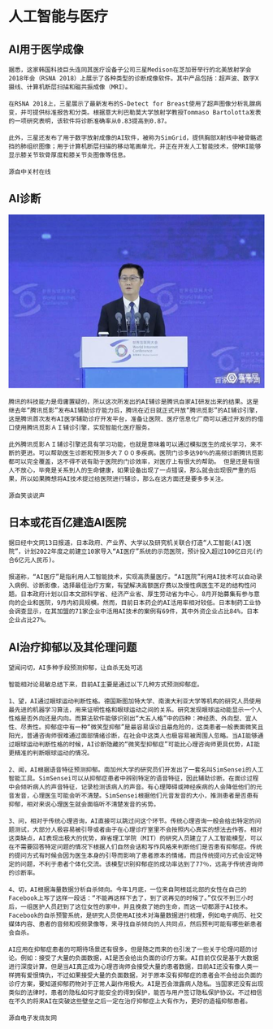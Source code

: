 # 人工智能与医疗

## AI用于医学成像

    据悉，这家韩国科技巨头连同其医疗设备子公司三星Medison在芝加哥举行的北美放射学会2018年会（RSNA 2018）上展示了各种类型的诊断成像软件。其中产品包括：超声波、数字X摄线、计算机断层扫描和磁共振成像（MRI）。

    在RSNA 2018上，三星展示了最新发布的S-Detect for Breast使用了超声图像分析乳腺病变，并可提供标准报告和分类。根据意大利巴勒莫大学放射学教授Tommaso Bartolotta发表的一项研究表明，该软件将诊断准确率从0.83提高到0.87。

    此外，三星还发布了用于数字放射成像的AI软件，被称为SimGrid，提供胸部X射线中被骨骼遮挡的肺组织图像；用于计算机断层扫描的移动笔画单元，并正在开发人工智能技术，使MRI能够显示膝关节软骨厚度和膝关节炎图像等信息。

    源自中关村在线

## AI诊断
![](images/20.jpg)

    腾讯的科技能力是毋庸置疑的，所以这次所发出的AI辅诊是腾讯自家AI研发出来的结果。这是继去年“腾讯觅影”发布AI辅助诊疗能力后，腾讯在近日就正式开放“腾讯觅影”的AI辅诊引擎，这是腾讯首次发布AI医学辅助诊疗开发平台，准备让医院、医疗信息化厂商可以通过开发的的借口使用腾讯觅影ＡＩ辅诊引擎，实现智能化医疗服务。

    此外腾讯觅影ＡＩ辅诊引擎还具有学习功能，也就是意味着可以通过模拟医生的成长学习，来不断的更进。可以帮助医生诊断和预测多大７００多疾病。医院门诊多达90％的高频诊断腾讯觅影都可以完全覆盖，这不得不说有助于医院的门诊效率，对医疗上有很大的帮助。 但是还是有很人不放心，毕竟是关系到人的生命健康，如果设备出现了一点错误，那么就会出现很严重的后果，所以如果腾想将AI技术提过给医院进行辅诊，那么在这方面还是要多多关注。

    源自笑谈说声

## 日本或花百亿建造AI医院

    据日经中文网13日报道，日本政府、产业界、大学以及研究机关联合打造“人工智能(AI)医院”，计划2022年度之前建立10家导入“AI医疗”系统的示范医院，预计投入超过100亿日元(约合6亿元人民币)。

    报道称，“AI医疗”是指利用人工智能技术，实现高质量医疗。“AI医院”利用AI技术可以自动录入病例、诊断影像，选择最佳治疗方案，有望解决高额医疗费以及慢性病医生不足的结构性问题。日本政府计划以日本文部科学省、经济产业省、厚生劳动省为中心，8月开始募集有参与意向的企业和医院，9月内初具规模。然而，目前日本药企的AI活用率相对较低。日本制药工业协会调查显示，在其加盟的71家企业中活用AI技术的案例有69件，其中外资企业占比84%，日本企业占比27%。

## AI治疗抑郁以及其伦理问题

    望闻问切，AI多种手段预测抑郁，让自杀无处可逃

    智能相对论易敏总结下来，目前AI主要是通过以下几种方式预测抑郁症。

    1、望，AI通过眼球运动判断性格。德国斯图加特大学、南澳大利亚大学等机构的研究人员使用最先进的机器学习算法，用来证明性格和眼球运动之间的关系。研究发现眼球运动能显示一个人性格是否外向还是内向。而算法软件能够识别出“大五人格”中的四种：神经质、外向型、宜人性、尽责性。抑郁症中有一种“微笑型抑郁”是最容易误诊且最危险的，这类患者一般表面微笑且阳光，普通咨询师很难通过面部情绪诊断，在社会中这类人也极容易被周围人忽略。当AI能够通过眼球运动判断性格的时候，AI诊断隐藏的“微笑型抑郁症”可能比心理咨询师更具优势，AI能更精准的判断眼球运动的情况。

    2、闻，AI根据语音特征预测抑郁。南加州大学的研究员们开发出了一套名叫SimSensei的人工智能工具。SimSensei可以从抑郁症患者中辨别特定的语音特征，因此辅助诊断。在面诊过程中会倾听病人的声音特征，记录检测该病人的声音。有心理障碍或神经疾病的人会降低他们的元音发音，心理医生可能会听不清楚。SimSensei根据他们元音发音的大小，推测患者是否患有抑郁，相对来说心理医生就会面临听不清楚发音的劣势。

    3、问，相对于传统心理咨询，AI直接可以跳过问这个环节。传统心理咨询一般会给出特定的问题测试，大部分人极容易被引导或者由于在心理诊疗室里不会按照内心真实的想法去作答。相对这类缺点，AI表现出极大的优势，麻省理工学院（MIT）的研究人员建立了人工智能模型，可以在不需要回答特定问题的情况下根据人们自然会话和写作风格来判断他们是否患有抑郁症。传统的提问方式有时候会因为医生本身的引导而影响了患者原本的情绪，而且传统提问方式会设定特定的问题，不利于患者个体化交流。该模型识别抑郁症的成功率达到了77％，远高于传统咨询师的诊断率。

    4、切，AI根据海量数据分析自杀倾向。今年1月底，一位来自阿根廷北部的女性在自己的Facebook上写了这样一段话：“不能再这样下去了，到了说再见的时候了。”仅仅不到三小时后，一组医护人员赶到了这位女性的家中，并且挽救了她的生命，而这一切都源于AI技术。Facebook的自杀预警系统，是研究人员使用AI技术对海量数据进行梳理，例如电子病历、社交媒体内容、患者的音频和视频录像等，来寻找自杀倾向的人共同点，然后预判可能有哪些新患者会自杀。

    AI应用在抑郁症患者的可期待场景还有很多，但是随之而来的也引发了一些关于伦理问题的讨论。例如：接受了大量的负面数据，AI是否会给出负面的诊疗方案。AI目前仅仅是基于大数据进行深度计算，但是当AI真正成为心理咨询师会接受大量的患者数据，目前AI还没有像人类一样拥有爱恨情仇，不过如果接受大量的负面数据，对于原本没有抑郁症的患者会不会给出负面的诊疗方案，要知道抑郁药物对于正常人副作用极大。AI是否会泄露病人隐私。当国家还没有出现类似的法律时，患者的隐私如何才能安全的得到保护，能否与用户签订隐私保护协议。不过相信在不久的将来AI在突破这些壁垒之后一定在治疗抑郁症上大有作为，更好的造福抑郁患者。

    源自电子发烧友网